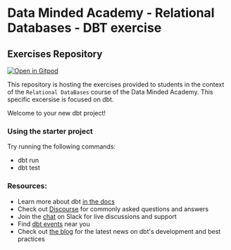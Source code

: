 # Data Minded Academy - Relational Databases - DBT exercise 
## Exercises Repository

[![Open in
Gitpod](https://gitpod.io/button/open-in-gitpod.svg)](https://gitpod.io/#https://github.com/jgrujic/dbt_audience_measurement.git)

This repository is hosting the exercises provided to students in the context of the `Relational DataBases` course of the Data Minded Academy.
This specific excersise is focused on dbt.

Welcome to your new dbt project!

### Using the starter project

Try running the following commands:
- dbt run
- dbt test


### Resources:
- Learn more about dbt [in the docs](https://docs.getdbt.com/docs/introduction)
- Check out [Discourse](https://discourse.getdbt.com/) for commonly asked questions and answers
- Join the [chat](https://community.getdbt.com/) on Slack for live discussions and support
- Find [dbt events](https://events.getdbt.com) near you
- Check out [the blog](https://blog.getdbt.com/) for the latest news on dbt's development and best practices
